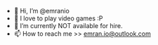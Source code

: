 - 👋  Hi, I’m @emranio
- 👀  I love to play video games :P 
- 🌱  I’m currently NOT available for hire.
- 📫  How to reach me >> emran.io@outlook.com

<!---
emranio/emranio is a ✨ special ✨ repository because its `README.md` (this file) appears on your GitHub profile.
You can click the Preview link to take a look at your changes.
--->
